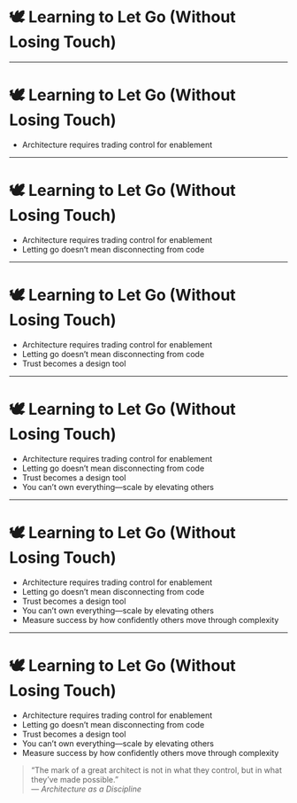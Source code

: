 # 🕊️ Learning to Let Go (Without Losing Touch)

<!-- 
This section explores one of the most challenging transitions in architectural growth: letting go of direct control.
Letting go is not about detachment—it’s about empowering others while staying aligned.
Encourage the audience to reframe control as trust and direction as their new form of contribution.
-->

---

# 🕊️ Learning to Let Go (Without Losing Touch)

- Architecture requires trading control for enablement  
<!-- 
You can’t scale by doing—you scale by shaping how others do.
This shift feels uncomfortable at first, especially for hands-on engineers.
But it’s necessary for impact to grow beyond personal output.
-->

---

# 🕊️ Learning to Let Go (Without Losing Touch)

- Architecture requires trading control for enablement  
- Letting go doesn’t mean disconnecting from code  
<!-- 
The best architects stay close enough to remain credible, but far enough to avoid being a bottleneck.
They guide through principles, mentoring, and scalable practices—not micromanagement.
-->

---

# 🕊️ Learning to Let Go (Without Losing Touch)

- Architecture requires trading control for enablement  
- Letting go doesn’t mean disconnecting from code  
- Trust becomes a design tool  
<!-- 
You must trust that your teammates will make good decisions—especially when you’ve set the right context.
This trust builds autonomy, resilience, and shared ownership.
-->

---

# 🕊️ Learning to Let Go (Without Losing Touch)

- Architecture requires trading control for enablement  
- Letting go doesn’t mean disconnecting from code  
- Trust becomes a design tool  
- You can’t own everything—scale by elevating others  
<!-- 
You’ll see problems you could solve faster—but shouldn’t.
Instead, teach others to see and solve. 
This is how systems grow without becoming brittle or dependent on you.
-->

---

# 🕊️ Learning to Let Go (Without Losing Touch)

- Architecture requires trading control for enablement  
- Letting go doesn’t mean disconnecting from code  
- Trust becomes a design tool  
- You can’t own everything—scale by elevating others  
- Measure success by how confidently others move through complexity  
<!-- 
Your greatest impact isn’t your decisions—it’s the conditions you create for others to decide well.
Letting go becomes your leverage.
-->

---

# 🕊️ Learning to Let Go (Without Losing Touch)

- Architecture requires trading control for enablement  
- Letting go doesn’t mean disconnecting from code  
- Trust becomes a design tool  
- You can’t own everything—scale by elevating others  
- Measure success by how confidently others move through complexity  

> “The mark of a great architect is not in what they control, but in what they’ve made possible.”  
> — *Architecture as a Discipline*

<!-- 
Letting go is how you scale trust, clarity, and judgment through a team.
It’s not absence—it’s presence through principle.
You don’t disappear—you become the force that helps others appear.
-->
